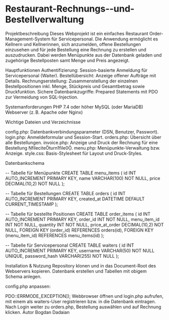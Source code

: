 # Restaurant-Rechnungs--und-Bestellverwaltung

Projektbeschreibung
Dieses Webprojekt ist ein einfaches Restaurant Order-Management-System für Servicepersonal. Die Anwendung ermöglicht es Kellnern und Kellnerinnen, sich anzumelden, offene Bestellungen einzusehen und für jede Bestellung eine Rechnung zu erstellen und auszudrucken. Dabei werden Menüpunkte aus der Datenbank geladen und zugehörige Bestellposten samt Menge und Preis angezeigt.

Hauptfunktionen
Authentifizierung: Session-basierte Anmeldung für Servicepersonal (Waiter).
Bestellübersicht: Anzeige offener Aufträge mit Details.
Rechnungserstellung: Zusammenstellung der einzelnen Bestellpositionen inkl. Menge, Stückpreis und Gesamtbetrag sowie Druckfunktion.
Sichere Datenbankzugriffe: Prepared Statements mit PDO zur Vermeidung von SQL-Injection.

Systemanforderungen
PHP 7.4 oder höher
MySQL (oder MariaDB)
Webserver (z. B. Apache oder Nginx)


Wichtige Dateien und Verzeichnisse

config.php: Datenbankverbindungsparameter (DSN, Benutzer, Passwort).
login.php: Anmeldeformular und Session-Start.
orders.php: Übersicht über alle Bestellungen.
invoice.php: Anzeige und Druck der Rechnung für eine Bestellung fileciteturn1file0.
menu.php: Menüpunkte-Verwaltung bzw. Anzeige.
style.css: Basis-Stylesheet für Layout und Druck-Styles.

Datenbankschema

-- Tabelle für Menüpunkte
CREATE TABLE menu_items (
  id INT AUTO_INCREMENT PRIMARY KEY,
  name VARCHAR(100) NOT NULL,
  price DECIMAL(10,2) NOT NULL
);

-- Tabelle für Bestellungen
CREATE TABLE orders (
  id INT AUTO_INCREMENT PRIMARY KEY,
  created_at DATETIME DEFAULT CURRENT_TIMESTAMP
);

-- Tabelle für bestellte Positionen
CREATE TABLE order_items (
  id INT AUTO_INCREMENT PRIMARY KEY,
  order_id INT NOT NULL,
  menu_item_id INT NOT NULL,
  quantity INT NOT NULL,
  price_at_order DECIMAL(10,2) NOT NULL,
  FOREIGN KEY (order_id) REFERENCES orders(id),
  FOREIGN KEY (menu_item_id) REFERENCES menu_items(id)
);

-- Tabelle für Servicepersonal
CREATE TABLE waiters (
  id INT AUTO_INCREMENT PRIMARY KEY,
  username VARCHAR(50) NOT NULL UNIQUE,
  password_hash VARCHAR(255) NOT NULL
);

Installation & Nutzung
Repository klonen und in das Document-Root des Webservers kopieren.
Datenbank erstellen und Tabellen mit obigem Schema anlegen.

config.php anpassen:
<?php
// config.php
\$dsn = 'mysql:host=localhost;dbname=restaurant';
\$user = 'dbuser';
\$pass = 'dbpassword';
\$pdo = new PDO(\$dsn, \$user, \$pass, [PDO::ATTR_ERRMODE => PDO::ERRMODE_EXCEPTION]);

Webbrowser öffnen und login.php aufrufen, mit einem als waiters-User registrieren bzw. in die Datenbank eintragen.
Nach Login weiter zu orders.php, Bestellung auswählen und auf Rechnung klicken.

Autor
Bogdan Dadaian
